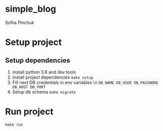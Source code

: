 # simple_blog

Sofiia Pinchuk

# Setup project

## Setup dependencies

1. Install python 3.8 and dev tools
2. Install project dependencies `make setup`
3. Fill next DB credentials in env variables \n
   `DB_NAME
   DB_USER
   DB_PASSWORD
   DB_HOST
   DB_PORT`
4. Setup db schema `make migrate`

# Run project
`make run`